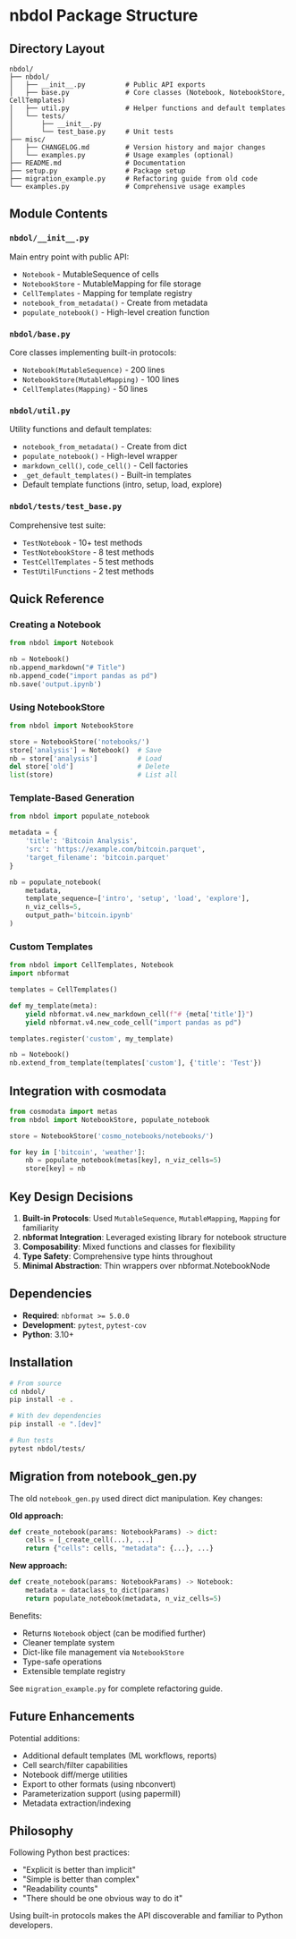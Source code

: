 # nbdol Package Structure

## Directory Layout

```
nbdol/
├── nbdol/
│   ├── __init__.py          # Public API exports
│   ├── base.py              # Core classes (Notebook, NotebookStore, CellTemplates)
│   ├── util.py              # Helper functions and default templates
│   └── tests/
│       ├── __init__.py
│       └── test_base.py     # Unit tests
├── misc/
│   ├── CHANGELOG.md         # Version history and major changes
│   └── examples.py          # Usage examples (optional)
├── README.md                # Documentation
├── setup.py                 # Package setup
├── migration_example.py     # Refactoring guide from old code
└── examples.py              # Comprehensive usage examples
```

## Module Contents

### `nbdol/__init__.py`
Main entry point with public API:
- `Notebook` - MutableSequence of cells
- `NotebookStore` - MutableMapping for file storage
- `CellTemplates` - Mapping for template registry
- `notebook_from_metadata()` - Create from metadata
- `populate_notebook()` - High-level creation function

### `nbdol/base.py`
Core classes implementing built-in protocols:
- `Notebook(MutableSequence)` - 200 lines
- `NotebookStore(MutableMapping)` - 100 lines  
- `CellTemplates(Mapping)` - 50 lines

### `nbdol/util.py`
Utility functions and default templates:
- `notebook_from_metadata()` - Create from dict
- `populate_notebook()` - High-level wrapper
- `markdown_cell()`, `code_cell()` - Cell factories
- `_get_default_templates()` - Built-in templates
- Default template functions (intro, setup, load, explore)

### `nbdol/tests/test_base.py`
Comprehensive test suite:
- `TestNotebook` - 10+ test methods
- `TestNotebookStore` - 8 test methods
- `TestCellTemplates` - 5 test methods
- `TestUtilFunctions` - 2 test methods

## Quick Reference

### Creating a Notebook

```python
from nbdol import Notebook

nb = Notebook()
nb.append_markdown("# Title")
nb.append_code("import pandas as pd")
nb.save('output.ipynb')
```

### Using NotebookStore

```python
from nbdol import NotebookStore

store = NotebookStore('notebooks/')
store['analysis'] = Notebook()  # Save
nb = store['analysis']          # Load
del store['old']                # Delete
list(store)                     # List all
```

### Template-Based Generation

```python
from nbdol import populate_notebook

metadata = {
    'title': 'Bitcoin Analysis',
    'src': 'https://example.com/bitcoin.parquet',
    'target_filename': 'bitcoin.parquet'
}

nb = populate_notebook(
    metadata,
    template_sequence=['intro', 'setup', 'load', 'explore'],
    n_viz_cells=5,
    output_path='bitcoin.ipynb'
)
```

### Custom Templates

```python
from nbdol import CellTemplates, Notebook
import nbformat

templates = CellTemplates()

def my_template(meta):
    yield nbformat.v4.new_markdown_cell(f"# {meta['title']}")
    yield nbformat.v4.new_code_cell("import pandas as pd")

templates.register('custom', my_template)

nb = Notebook()
nb.extend_from_template(templates['custom'], {'title': 'Test'})
```

## Integration with cosmodata

```python
from cosmodata import metas
from nbdol import NotebookStore, populate_notebook

store = NotebookStore('cosmo_notebooks/notebooks/')

for key in ['bitcoin', 'weather']:
    nb = populate_notebook(metas[key], n_viz_cells=5)
    store[key] = nb
```

## Key Design Decisions

1. **Built-in Protocols**: Used `MutableSequence`, `MutableMapping`, `Mapping` for familiarity
2. **nbformat Integration**: Leveraged existing library for notebook structure
3. **Composability**: Mixed functions and classes for flexibility
4. **Type Safety**: Comprehensive type hints throughout
5. **Minimal Abstraction**: Thin wrappers over nbformat.NotebookNode

## Dependencies

- **Required**: `nbformat >= 5.0.0`
- **Development**: `pytest`, `pytest-cov`
- **Python**: 3.10+

## Installation

```bash
# From source
cd nbdol/
pip install -e .

# With dev dependencies
pip install -e ".[dev]"

# Run tests
pytest nbdol/tests/
```

## Migration from notebook_gen.py

The old `notebook_gen.py` used direct dict manipulation. Key changes:

**Old approach:**
```python
def create_notebook(params: NotebookParams) -> dict:
    cells = [_create_cell(...), ...]
    return {"cells": cells, "metadata": {...}, ...}
```

**New approach:**
```python
def create_notebook(params: NotebookParams) -> Notebook:
    metadata = dataclass_to_dict(params)
    return populate_notebook(metadata, n_viz_cells=5)
```

Benefits:
- Returns `Notebook` object (can be modified further)
- Cleaner template system
- Dict-like file management via `NotebookStore`
- Type-safe operations
- Extensible template registry

See `migration_example.py` for complete refactoring guide.

## Future Enhancements

Potential additions:
- Additional default templates (ML workflows, reports)
- Cell search/filter capabilities
- Notebook diff/merge utilities
- Export to other formats (using nbconvert)
- Parameterization support (using papermill)
- Metadata extraction/indexing

## Philosophy

Following Python best practices:
- "Explicit is better than implicit"
- "Simple is better than complex"  
- "Readability counts"
- "There should be one obvious way to do it"

Using built-in protocols makes the API discoverable and familiar to Python developers.
